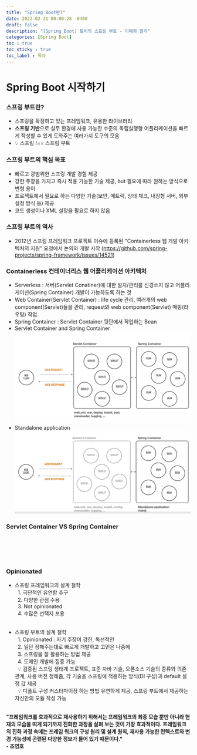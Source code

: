 ```yaml
---
title: "Spring Boot란?"
date: 2022-02-21 00:00:28 -0400
draft: false
description: "[Spring Boot] 토비의 스프링 부트 - 이해와 원리"
categories: [Spring Boot]
toc : true
toc_sticky : true
toc_label : 목차
---
```


# Spring Boot 시작하기

### 스프링 부트란?

- 스프링을 확장하고 있는 프레임워크, 유용한 라이브러리
- **스프링 기반**으로 실무 환경에 사용 가능한 수준의 독립실행형 어플리케이션을 빠르게 작성할 수 있게 도와주는 여러가지 도구의 모음<br/>
- :bulb: 스프링 !== 스프링 부트

### 스프링 부트의 핵심 목표

- 빠르고 광범위한 스프링 개발 경험 제공
- 강한 주장을 가지고 즉시 적용 가능한 기술 제공, but 필요에 따라 원하는 방식으로 변형 용이
- 프로젝트에서 필요로 하는 다양한 기술(보안, 메트릭, 상태 체크, 내장형 서버, 외부 설정 방식 등) 제공
- 코드 생성이나 XML 설정을 필요로 하지 않음

### 스프링 부트의 역사

- 2012년 스프링 프레임워크 프로젝트 이슈에 등록된 "Containerless 웹 개발 아키텍처의 지원" 요청에서 논의와 개발
  시작 (https://github.com/spring-projects/spring-framework/issues/14521)

### Containerless 컨테이너리스 웹 어플리케이션 아키텍처

- Serverless : 서버(Servlet Conatiner)에 대한 설치/관리를 신경쓰지 않고 어플리케이션(Spring Container) 개발이 가능하도록 하는 것
- Web Container(Servlet Container) : life cycle 관리, 여러개의 web component(Servlet)들을 관리, request와 web component(Servlet)
  매핑(라우팅) 작업
- Spring Container : Servlet Container 뒷단에서 작업하는 Bean <br/>
- Servlet Container and Spring Container
![](images/img.png) <br/>
- Standalone application
![](images/img_3.png)<br/>

### Servlet Container VS Spring Container <br/><br/><br/><br/><br/>

### Opinionated

- 스프링 프레임워크의 설계 철학<br/>
  &nbsp; 1. 극단적인 유연함 추구<br/>
  &nbsp; 2. 다양한 관점 수용<br/>
  &nbsp; 3. Not opinionated<br/>
  &nbsp; 4. 수많은 선택지 포용<br/><br/>

- 스프링 부트의 설계 철학<br/>
  &nbsp; 1. Opinionated : 자기 주장이 강한, 독선적인<br/>
  &nbsp; 2. 일단 정해주는대로 빠르게 개발하고 고민은 나중에<br/>
  &nbsp; 3. 스프링을 잘 활용하는 방법 제공<br/>
  &nbsp; 4. 도메인 개발에 집중 가능<br/>
  &nbsp;  :bulb:  검증된 스프링 생태계 프로젝트, 표준 자바 기술, 오픈소스 기술의 종류와 의존관계, 사용 버전 정해줌, 각 기술을 스프링에 적용하는 방식(DI 구성)과 default 설정 값
  제공<br/>
  &nbsp;  :bulb:  디폴트 구성 커스터마이징 하는 방법 유연하게 제공, 스프링 부트에서 제공하는 자신만의 모듈 작성 가능<br/><br/>

**"프레임워크를 효과적으로 재사용하기 위해서는 프레임워크의 최종 모습 뿐만 아니라 현재의 모습을 띠게 되기까지 진화한 과정을 살펴 보는 것이 가장 효과적이다. 프레임워크의 진화 과정 속에는 프레임 워크의 구성 원리
및 설계 원칙, 재사용 가능한 컨텍스트와 변경 가능성에 곤련된 다양한 정보가 들어 있기 때문이다."
<br/>- 조영호**